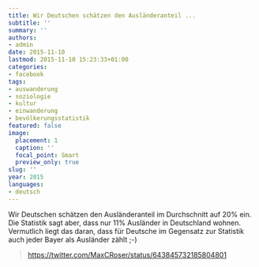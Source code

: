 ```yaml
---
title: Wir Deutschen schätzen den Ausländeranteil ...
subtitle: ''
summary: ''
authors:
- admin
date: 2015-11-10
lastmod: 2015-11-10 15:23:33+01:00
categories:
- facebook
tags:
- auswanderung
- soziologie
- kultur
- einwanderung
- bevölkerungsstatistik
featured: false
image:
  placement: 1
  caption: ''
  focal_point: Smart
  preview_only: true
slug: ''
year: 2015
languages:
- deutsch
---
```


Wir Deutschen schätzen den Ausländeranteil im Durchschnitt auf 20% ein. Die Statistik sagt aber, dass nur 11% Ausländer in Deutschland wohnen. Vermutlich liegt das daran, dass für Deutsche im Gegensatz zur Statistik auch jeder Bayer als Ausländer zählt ;-)
> https://twitter.com/MaxCRoser/status/643845732185804801